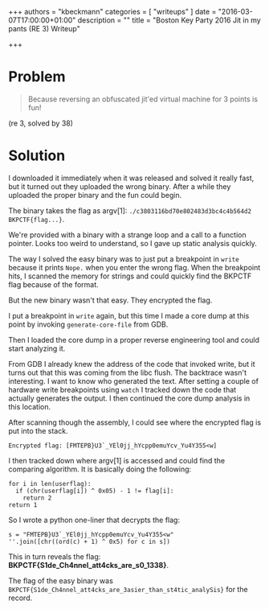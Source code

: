 +++
authors = "kbeckmann"
categories = [ "writeups" ]
date = "2016-03-07T17:00:00+01:00"
description = ""
title = "Boston Key Party 2016 Jit in my pants (RE 3) Writeup"

+++

# Problem

> Because reversing an obfuscated jit'ed virtual machine for 3 points is fun!

(re 3, solved by 38)

# Solution

I downloaded it immediately when it was released and solved it really fast, but it turned out they uploaded the wrong binary. After a while they uploaded the proper binary and the fun could begin.

The binary takes the flag as argv[1]: `./c3803116bd70e802483d3bc4c4b564d2 BKPCTF{flag...}`.

We're provided with a binary with a strange loop and a call to a function pointer. Looks too weird to understand, so I gave up static analysis quickly.

The way I solved the easy binary was to just put a breakpoint in `write` because it prints `Nope.` when you enter the wrong flag. When the breakpoint hits, I scanned the memory for strings and could quickly find the BKPCTF flag because of the format.

But the new binary wasn't that easy. They encrypted the flag.

I put a breakpoint in `write` again, but this time I made a core dump at this point by invoking `generate-core-file` from GDB.

Then I loaded the core dump in a proper reverse engineering tool and could start analyzing it.

From GDB I already knew the address of the code that invoked write, but it turns out that this was coming from the libc flush. The backtrace wasn't interesting. I want to know who generated the text. After setting a couple of hardware write breakpoints using `watch` I tracked down the code that actually generates the output. I then continued the core dump analysis in this location.

After scanning though the assembly, I could see where the encrypted flag is put into the stack.

~~~
Encrypted flag: [FMTEPB}U3`_YEl0jj_hYcpp0emuYcv_Yu4Y355<w]
~~~

I then tracked down where argv[1] is accessed and could find the comparing algorithm. It is basically doing the following:

~~~
for i in len(userflag):
  if (chr(userflag[i]) ^ 0x05) - 1 != flag[i]:
    return 2
return 1
~~~

So I wrote a python one-liner that decrypts the flag:

~~~
s = "FMTEPB}U3`_YEl0jj_hYcpp0emuYcv_Yu4Y355<w"
''.join([chr((ord(c) + 1) ^ 0x5) for c in s])
~~~

This in turn reveals the flag: **BKPCTF{S1de_Ch4nnel_att4cks_are_s0_1338}**.

The flag of the easy binary was `BKPCTF{S1de_Ch4nnel_att4cks_are_3asier_than_st4tic_analySis}` for the record.
